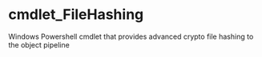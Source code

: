 # cmdlet_FileHashing
Windows Powershell cmdlet that provides advanced crypto file hashing to the object pipeline
